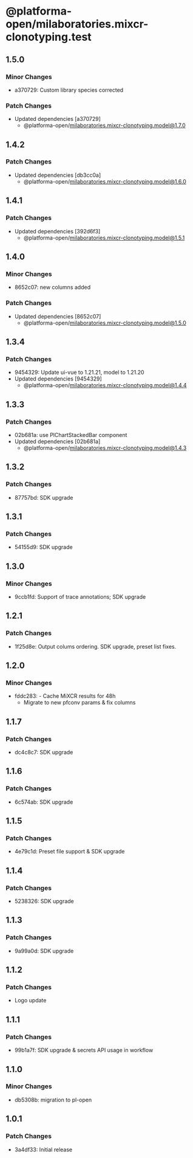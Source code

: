 # @platforma-open/milaboratories.mixcr-clonotyping.test

## 1.5.0

### Minor Changes

- a370729: Custom library species corrected

### Patch Changes

- Updated dependencies [a370729]
  - @platforma-open/milaboratories.mixcr-clonotyping.model@1.7.0

## 1.4.2

### Patch Changes

- Updated dependencies [db3cc0a]
  - @platforma-open/milaboratories.mixcr-clonotyping.model@1.6.0

## 1.4.1

### Patch Changes

- Updated dependencies [392d6f3]
  - @platforma-open/milaboratories.mixcr-clonotyping.model@1.5.1

## 1.4.0

### Minor Changes

- 8652c07: new columns added

### Patch Changes

- Updated dependencies [8652c07]
  - @platforma-open/milaboratories.mixcr-clonotyping.model@1.5.0

## 1.3.4

### Patch Changes

- 9454329: Update ui-vue to 1.21.21, model to 1.21.20
- Updated dependencies [9454329]
  - @platforma-open/milaboratories.mixcr-clonotyping.model@1.4.4

## 1.3.3

### Patch Changes

- 02b681a: use PlChartStackedBar component
- Updated dependencies [02b681a]
  - @platforma-open/milaboratories.mixcr-clonotyping.model@1.4.3

## 1.3.2

### Patch Changes

- 87757bd: SDK upgrade

## 1.3.1

### Patch Changes

- 54155d9: SDK upgrade

## 1.3.0

### Minor Changes

- 9ccb1fd: Support of trace annotations; SDK upgrade

## 1.2.1

### Patch Changes

- 1f25d8e: Output colums ordering. SDK upgrade, preset list fixes.

## 1.2.0

### Minor Changes

- fddc283: - Cache MiXCR results for 48h
  - Migrate to new pfconv params & fix columns

## 1.1.7

### Patch Changes

- dc4c8c7: SDK upgrade

## 1.1.6

### Patch Changes

- 6c574ab: SDK upgrade

## 1.1.5

### Patch Changes

- 4e79c1d: Preset file support & SDK upgrade

## 1.1.4

### Patch Changes

- 5238326: SDK upgrade

## 1.1.3

### Patch Changes

- 9a99a0d: SDK upgrade

## 1.1.2

### Patch Changes

- Logo update

## 1.1.1

### Patch Changes

- 99b1a7f: SDK upgrade & secrets API usage in workflow

## 1.1.0

### Minor Changes

- db5308b: migration to pl-open

## 1.0.1

### Patch Changes

- 3a4df33: Initial release
